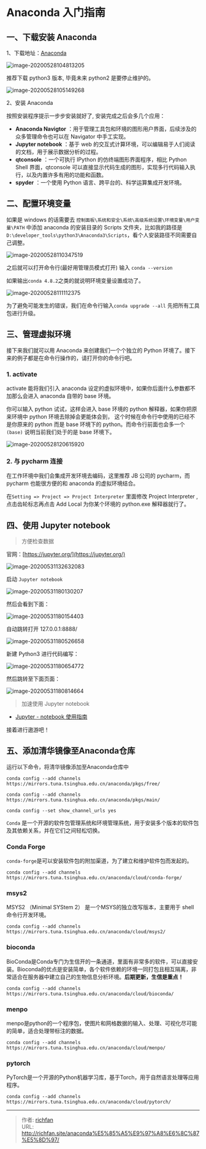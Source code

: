 # Anaconda 入门指南


## 一、下载安装 Anaconda

1、下载地址：[Anaconda](https://www.anaconda.com/products/individual)

![image-20200528104813205](https://gitee.com/wugenqiang/PictureBed/raw/master/NoteBook/20200528104836.png)

推荐下载 python3 版本, 毕竟未来 python2 是要停止维护的。

![image-20200528105149268](https://gitee.com/wugenqiang/PictureBed/raw/master/NoteBook/20200528105150.png)

2、安装 Anaconda

按照安装程序提示一步步安装就好了, 安装完成之后会多几个应用：

* **Anaconda Navigtor** ：用于管理工具包和环境的图形用户界面，后续涉及的众多管理命令也可以在 Navigator 中手工实现。
* **Jupyter notebook** ：基于 web 的交互式计算环境，可以编辑易于人们阅读的文档，用于展示数据分析的过程。
* **qtconsole** ：一个可执行 IPython 的仿终端图形界面程序，相比 Python Shell 界面，qtconsole 可以直接显示代码生成的图形，实现多行代码输入执行，以及内置许多有用的功能和函数。
* **spyder** ：一个使用 Python 语言、跨平台的、科学运算集成开发环境。

## 二、配置环境变量

如果是 windows 的话需要去 `控制面板\系统和安全\系统\高级系统设置\环境变量\用户变量\PATH` 中添加 anaconda 的安装目录的 Scripts 文件夹，比如我的路径是`D:\developer_tools\python3\Anaconda3\Scripts`，看个人安装路径不同需要自己调整。

![image-20200528110347519](https://gitee.com/wugenqiang/PictureBed/raw/master/NoteBook/20200528110349.png)

之后就可以打开命令行(最好用管理员模式打开) 输入 `conda --version`

如果输出`conda 4.8.2`之类的就说明环境变量设置成功了。

![image-20200528111112375](https://gitee.com/wugenqiang/PictureBed/raw/master/NoteBook/20200528111113.png)

为了避免可能发生的错误，我们在命令行输入`conda upgrade --all` 先把所有工具包进行升级。

## 三、管理虚拟环境

接下来我们就可以用 Anaconda 来创建我们一个个独立的 Python 环境了。接下来的例子都是在命令行操作的，请打开你的命令行吧。

### 1. activate

activate 能将我们引入 anaconda 设定的虚拟环境中，如果你后面什么参数都不加那么会进入 anaconda 自带的 base 环境。

你可以输入 python 试试，这样会进入 base 环境的 python 解释器，如果你把原来环境中 python 环境去除掉会更能体会到， 这个时候在命令行中使用的已经不是你原来的 python 而是 base 环境下的 python。而命令行前面也会多一个`(base)` 说明当前我们处于的是 base 环境下。

![image-20200528120615920](https://gitee.com/wugenqiang/PictureBed/raw/master/NoteBook/20200528120616.png)

### 2. 与 pycharm 连接

在工作环境中我们会集成开发环境去编码，这里推荐 JB 公司的 pycharm，而 pycharm 也能很方便的和 anaconda 的虚拟环境结合。

在`Setting => Project => Project Interpreter` 里面修改 Project Interpreter , 点击齿轮标志再点击 Add Local 为你某个环境的 python.exe 解释器就行了。

## 四、使用 Jupyter notebook

> 方便检查数据

官网：[https://jupyter.org/](https://jupyter.org/)

![image-20200531132632083](https://gitee.com/wugenqiang/PictureBed/raw/master/NoteBook/20200531132633.png)

启动 `Jupyter notebook`

![image-20200531180130207](https://gitee.com/wugenqiang/PictureBed/raw/master/NoteBook/20200531180131.png)

然后会看到下面：

![image-20200531180154403](https://gitee.com/wugenqiang/PictureBed/raw/master/NoteBook/20200531180155.png)

自动跳转打开 127.0.0.1:8888/

![image-20200531180526658](https://gitee.com/wugenqiang/PictureBed/raw/master/NoteBook/20200531180527.png)

新建 Python3 进行代码编写：

![image-20200531180654772](https://gitee.com/wugenqiang/PictureBed/raw/master/NoteBook/20200531180656.png)

然后跳转至下面页面：

![image-20200531180814664](https://gitee.com/wugenqiang/PictureBed/raw/master/NoteBook/20200531180816.png)

> 加速使用 Jupyter notebook

* [Jupyter - notebook 使用指南](Python/Jupyter-notebook使用指南.md)

接着进行遨游吧！



## 五、添加清华镜像至Anaconda仓库

运行以下命令，将清华镜像添加至Anaconda仓库中

```shell
conda config --add channels https://mirrors.tuna.tsinghua.edu.cn/anaconda/pkgs/free/

conda config --add channels https://mirrors.tuna.tsinghua.edu.cn/anaconda/pkgs/main/

conda config --set show_channel_urls yes
```

`Conda` 是一个开源的软件包管理系统和环境管理系统，用于安装多个版本的软件包及其依赖关系，并在它们之间轻松切换。

### Conda Forge

`conda-forge`是可以安装软件包的附加渠道，为了建立和维护软件包而发起的。

```shell
conda config --add channels https://mirrors.tuna.tsinghua.edu.cn/anaconda/cloud/conda-forge/
```

### msys2

MSYS2 （Minimal SYStem 2） 是一个MSYS的独立改写版本，主要用于 shell 命令行开发环境。

```shell
conda config --add channels https://mirrors.tuna.tsinghua.edu.cn/anaconda/cloud/msys2/
```

### bioconda

BioConda是Conda专门为生信开的一条通道，里面有非常多的软件，可以直接安装。Bioconda的优点是安装简单，各个软件依赖的环境一同打包且相互隔离，非常适合在服务器中建立自己的生物信息分析环境。**后期更新，生信是重点！**

```shell
conda config --add channels https://mirrors.tuna.tsinghua.edu.cn/anaconda/cloud/bioconda/
```

### menpo

menpo是python的一个程序包，使图片和网格数据的输入、处理、可视化尽可能的简单，适合处理带标注的数据。

```shell
conda config --add channels https://mirrors.tuna.tsinghua.edu.cn/anaconda/cloud/menpo/
```

### pytorch

PyTorch是一个开源的Python机器学习库，基于Torch，用于自然语言处理等应用程序。

```shell
conda config --add channels https://mirrors.tuna.tsinghua.edu.cn/anaconda/cloud/pytorch/
```



---

> 作者: [richfan](https://richfan.site/)  
> URL: http://richfan.site/anaconda%E5%85%A5%E9%97%A8%E6%8C%87%E5%8D%97/  

